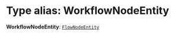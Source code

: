 # Type alias: WorkflowNodeEntity

**WorkflowNodeEntity**: [`FlowNodeEntity`](/auto-docs/free-layout-editor/classes/FlowNodeEntity-1.md)
